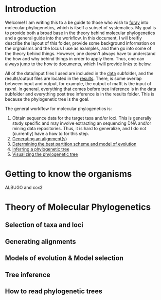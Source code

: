# Introduction

Welcome! I am writing this to a be guide to those who wish to [foray](https://www.merriam-webster.com/dictionary/foray) into molecular phylogenetics, which is itself a subset of systematics. My goal is to provide both a broad base in the theory behind molecular phylogenetics and a general guide into the workflow. In this document, I will breifly describe the layout of this folder, provide some background information on the orgnaisms and the locus I use as examples, and then go into some of the theory behind things. However, one doesn't always have to understand the how and why behind things in order to apply them. Thus, one can always jump to the how to documents, which I will provide links to below.

All of the data/input files I used are included in the [data](https://github.com/wjdavis90/Tutorials/tree/main/Phylogenetics/data) subfolder, and the results/output files are located in the [results](https://github.com/wjdavis90/Tutorials/tree/main/Phylogenetics/results). There, is some overlap between input and output, for example, the output of mafft is the input of raxml. In general, everything that comes before tree inference is in the data subfolder and everything post tree inference is in the results folder. This is because the phylogenetic tree is the goal.

The general workflow for molecular phylogenetics is:
1. Obtain sequence data for the target taxa and/or loci. This is generally study specific and may involve extracting an sequencing DNA and/or mining data repositories. Thus, it is hard to generalize, and I do not (currently) have a how to for this step.
2. [Generating an alignment(s)](https://github.com/wjdavis90/Tutorials/blob/main/Phylogenetics/alignments.md)
3. [Determining the best partition scheme and model of evolution](https://github.com/wjdavis90/Tutorials/blob/main/Phylogenetics/partitionfinder.md)
4. [Inferring a phylogenetic tree](https://github.com/wjdavis90/Tutorials/blob/main/Phylogenetics/tree_inference.md)
5. [Visualizing the phylogenetic tree](https://github.com/wjdavis90/Tutorials/blob/main/Phylogenetics/tree_visulization.md)


# Getting to know the organisms

ALBUGO and cox2

# Theory of Molecular Phylogenetics

## Selection of taxa and loci

## Generating alignments

## Models of evolution & Model selection

## Tree inference

## How to read phylogenetic trees
